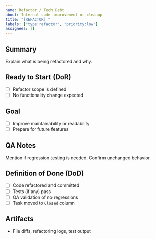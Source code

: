 ```yaml
---
name: Refactor / Tech Debt
about: Internal code improvement or cleanup
title: "[REFACTOR] "
labels: ["type:refactor", "priority:low"]
assignees: []
---
```


## Summary

Explain what is being refactored and why.

## Ready to Start (DoR)

- [ ] Refactor scope is defined
- [ ] No functionality change expected

## Goal

- [ ] Improve maintainability or readability
- [ ] Prepare for future features

## QA Notes

Mention if regression testing is needed. Confirm unchanged behavior.

## Definition of Done (DoD)

- [ ] Code refactored and committed
- [ ] Tests (if any) pass
- [ ] QA validation of no regressions
- [ ] Task moved to `Closed` column

## Artifacts

- File diffs, refactoring logs, test output
